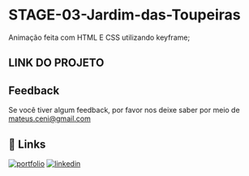 # STAGE-03-Jardim-das-Toupeiras


Animação feita com HTML E CSS utilizando keyframe;




## LINK DO PROJETO





## Feedback

Se você tiver algum feedback, por favor nos deixe saber por meio de mateus.ceni@gmail.com


## 🔗 Links
[![portfolio](https://img.shields.io/badge/my_portfolio-000?style=for-the-badge&logo=ko-fi&logoColor=white)](https://mysocialtree.vercel.app/)
[![linkedin](https://img.shields.io/badge/linkedin-0A66C2?style=for-the-badge&logo=linkedin&logoColor=white)](https://www.linkedin.com/in/mateus-ceni-9a362a226/)


